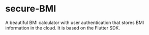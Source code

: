 # secure-BMI

A beautiful BMI calculator with user authentication that stores BMI information in the cloud. It is based on the  Flutter SDK.
